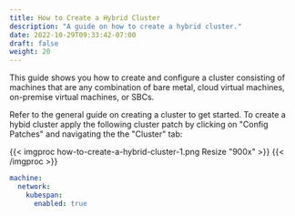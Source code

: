 ```yaml
---
title: How to Create a Hybrid Cluster
description: "A guide on how to create a hybrid cluster."
date: 2022-10-29T09:33:42-07:00
draft: false
weight: 20
---
```


This guide shows you how to create and configure a cluster consisting of machines that are any combination of bare metal, cloud virtual machines, on-premise virtual machines, or SBCs.

Refer to the general guide on creating a cluster to get started.
To create a hybid cluster apply the following cluster patch by clicking on "Config Patches" and navigating the the "Cluster" tab:


{{< imgproc how-to-create-a-hybrid-cluster-1.png Resize "900x" >}}
{{< /imgproc >}}

```yaml
machine:
  network:
    kubespan:
      enabled: true
```
